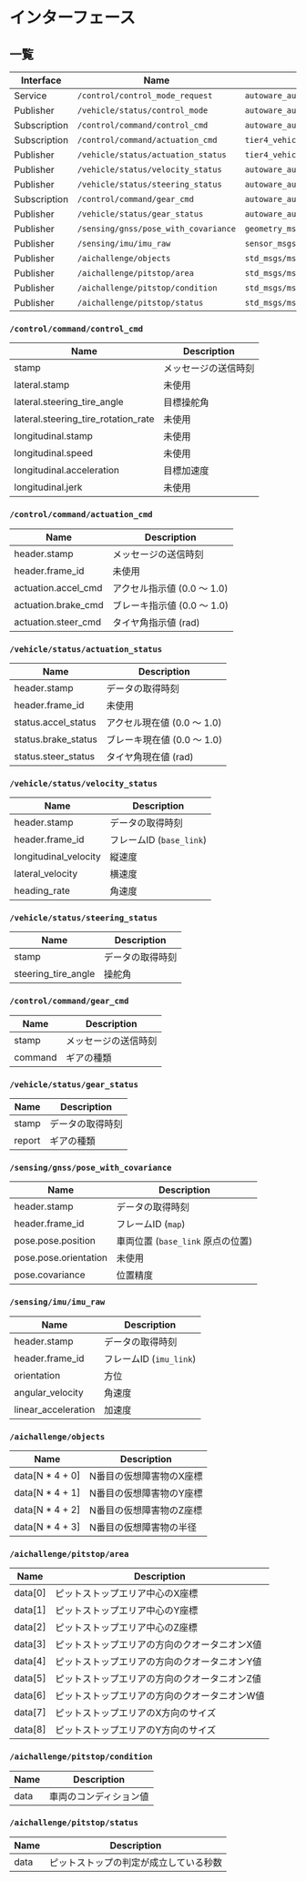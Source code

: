 # インターフェース

## 一覧

| Interface    | Name                                 | Type                                                     |
| ------------ | ------------------------------------ | -------------------------------------------------------- |
| Service      | `/control/control_mode_request`      | `autoware_auto_vehicle_msgs/srv/ControlModeCommand`      |
| Publisher    | `/vehicle/status/control_mode`       | `autoware_auto_vehicle_msgs/msg/ControlModeReport`       |
| Subscription | `/control/command/control_cmd`       | `autoware_auto_control_msgs/msg/AckermannControlCommand` |
| Subscription | `/control/command/actuation_cmd`     | `tier4_vehicle_msgs/msg/ActuationCommandStamped`         |
| Publisher    | `/vehicle/status/actuation_status`   | `tier4_vehicle_msgs/msg/ActuationStatusStamped`          |
| Publisher    | `/vehicle/status/velocity_status`    | `autoware_auto_vehicle_msgs/msg/VelocityReport`          |
| Publisher    | `/vehicle/status/steering_status`    | `autoware_auto_vehicle_msgs/msg/SteeringReport`          |
| Subscription | `/control/command/gear_cmd`          | `autoware_auto_vehicle_msgs/msg/GearCommand`             |
| Publisher    | `/vehicle/status/gear_status`        | `autoware_auto_vehicle_msgs/msg/GearReport`              |
| Publisher    | `/sensing/gnss/pose_with_covariance` | `geometry_msgs/msg/PoseWithCovarianceStamped`            |
| Publisher    | `/sensing/imu/imu_raw`               | `sensor_msgs/msg/Imu`                                    |
| Publisher    | `/aichallenge/objects`               | `std_msgs/msg/Float64MultiArray`                         |
| Publisher    | `/aichallenge/pitstop/area`          | `std_msgs/msg/Float64MultiArray`                         |
| Publisher    | `/aichallenge/pitstop/condition`     | `std_msgs/msg/Int32`                                     |
| Publisher    | `/aichallenge/pitstop/status`        | `std_msgs/msg/Float32`                                   |

### `/control/command/control_cmd`

| Name                                | Description          |
| ----------------------------------- | -------------------- |
| stamp                               | メッセージの送信時刻 |
| lateral.stamp                       | 未使用               |
| lateral.steering_tire_angle         | 目標操舵角           |
| lateral.steering_tire_rotation_rate | 未使用               |
| longitudinal.stamp                  | 未使用               |
| longitudinal.speed                  | 未使用               |
| longitudinal.acceleration           | 目標加速度           |
| longitudinal.jerk                   | 未使用               |

### `/control/command/actuation_cmd`

| Name                  | Description                 |
| --------------------- | --------------------------- |
| header.stamp          | メッセージの送信時刻        |
| header.frame_id       | 未使用                      |
| actuation.accel_cmd   | アクセル指示値 (0.0 〜 1.0) |
| actuation.brake_cmd   | ブレーキ指示値 (0.0 〜 1.0) |
| actuation.steer_cmd   | タイヤ角指示値 (rad)        |

### `/vehicle/status/actuation_status`

| Name                  | Description                 |
| --------------------- | --------------------------- |
| header.stamp          | データの取得時刻            |
| header.frame_id       | 未使用                      |
| status.accel_status   | アクセル現在値 (0.0 〜 1.0) |
| status.brake_status   | ブレーキ現在値 (0.0 〜 1.0) |
| status.steer_status   | タイヤ角現在値 (rad)        |

### `/vehicle/status/velocity_status`

| Name                  | Description              |
| --------------------- | ------------------------ |
| header.stamp          | データの取得時刻         |
| header.frame_id       | フレームID (`base_link`) |
| longitudinal_velocity | 縦速度                   |
| lateral_velocity      | 横速度                   |
| heading_rate          | 角速度                   |

### `/vehicle/status/steering_status`

| Name                | Description      |
| ------------------- | ---------------- |
| stamp               | データの取得時刻 |
| steering_tire_angle | 操舵角           |

### `/control/command/gear_cmd`

| Name    | Description          |
| ------- | -------------------- |
| stamp   | メッセージの送信時刻 |
| command | ギアの種類           |

### `/vehicle/status/gear_status`

| Name   | Description      |
| ------ | ---------------- |
| stamp  | データの取得時刻 |
| report | ギアの種類       |

### `/sensing/gnss/pose_with_covariance`

| Name                  | Description                       |
| --------------------- | --------------------------------- |
| header.stamp          | データの取得時刻                  |
| header.frame_id       | フレームID (`map`)                |
| pose.pose.position    | 車両位置 (`base_link` 原点の位置) |
| pose.pose.orientation | 未使用                            |
| pose.covariance       | 位置精度                          |

### `/sensing/imu/imu_raw`

| Name                | Description             |
| ------------------- | ----------------------- |
| header.stamp        | データの取得時刻        |
| header.frame_id     | フレームID (`imu_link`) |
| orientation         | 方位                    |
| angular_velocity    | 角速度                  |
| linear_acceleration | 加速度                  |

### `/aichallenge/objects`

| Name            | Description              |
| --------------- | ------------------------ |
| data[N * 4 + 0] | N番目の仮想障害物のX座標 |
| data[N * 4 + 1] | N番目の仮想障害物のY座標 |
| data[N * 4 + 2] | N番目の仮想障害物のZ座標 |
| data[N * 4 + 3] | N番目の仮想障害物の半径  |

### `/aichallenge/pitstop/area`

| Name    | Description                                   |
| ------- | --------------------------------------------- |
| data[0] | ピットストップエリア中心のX座標               |
| data[1] | ピットストップエリア中心のY座標               |
| data[2] | ピットストップエリア中心のZ座標               |
| data[3] | ピットストップエリアの方向のクオータニオンX値 |
| data[4] | ピットストップエリアの方向のクオータニオンY値 |
| data[5] | ピットストップエリアの方向のクオータニオンZ値 |
| data[6] | ピットストップエリアの方向のクオータニオンW値 |
| data[7] | ピットストップエリアのX方向のサイズ           |
| data[8] | ピットストップエリアのY方向のサイズ           |

### `/aichallenge/pitstop/condition`

| Name | Description            |
| ---- | ---------------------- |
| data | 車両のコンディション値 |

### `/aichallenge/pitstop/status`

| Name | Description                            |
| ---- | -------------------------------------- |
| data | ピットストップの判定が成立している秒数 |
